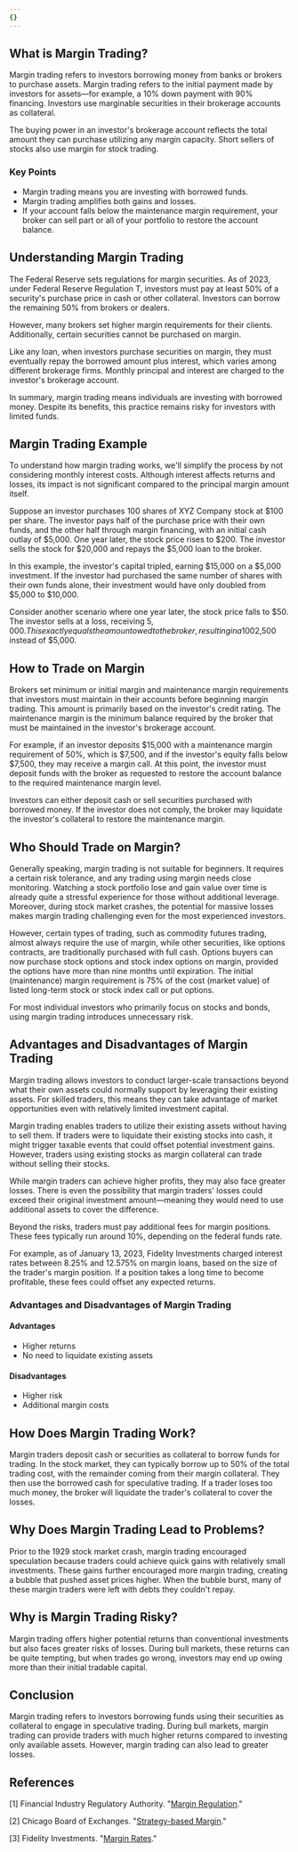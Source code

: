 ```yaml
---
{}
---
```


## What is Margin Trading?

Margin trading refers to investors borrowing money from banks or brokers to purchase assets. Margin trading refers to the initial payment made by investors for assets—for example, a 10% down payment with 90% financing. Investors use marginable securities in their brokerage accounts as collateral.

The buying power in an investor's brokerage account reflects the total amount they can purchase utilizing any margin capacity. Short sellers of stocks also use margin for stock trading.

### Key Points

- Margin trading means you are investing with borrowed funds.
- Margin trading amplifies both gains and losses.
- If your account falls below the maintenance margin requirement, your broker can sell part or all of your portfolio to restore the account balance.

## Understanding Margin Trading

The Federal Reserve sets regulations for margin securities. As of 2023, under Federal Reserve Regulation T, investors must pay at least 50% of a security's purchase price in cash or other collateral. Investors can borrow the remaining 50% from brokers or dealers.

However, many brokers set higher margin requirements for their clients. Additionally, certain securities cannot be purchased on margin.

Like any loan, when investors purchase securities on margin, they must eventually repay the borrowed amount plus interest, which varies among different brokerage firms. Monthly principal and interest are charged to the investor's brokerage account.

In summary, margin trading means individuals are investing with borrowed money. Despite its benefits, this practice remains risky for investors with limited funds.

## Margin Trading Example

To understand how margin trading works, we'll simplify the process by not considering monthly interest costs. Although interest affects returns and losses, its impact is not significant compared to the principal margin amount itself.

Suppose an investor purchases 100 shares of XYZ Company stock at $100 per share. The investor pays half of the purchase price with their own funds, and the other half through margin financing, with an initial cash outlay of $5,000. One year later, the stock price rises to $200. The investor sells the stock for $20,000 and repays the $5,000 loan to the broker.

In this example, the investor's capital tripled, earning $15,000 on a $5,000 investment. If the investor had purchased the same number of shares with their own funds alone, their investment would have only doubled from $5,000 to $10,000.

Consider another scenario where one year later, the stock price falls to $50. The investor sells at a loss, receiving $5,000. This exactly equals the amount owed to the broker, resulting in a 100% loss on the investment. If the investor hadn't used margin trading, they would still have incurred a loss, but only 50% of their investment—$2,500 instead of $5,000.

## How to Trade on Margin

Brokers set minimum or initial margin and maintenance margin requirements that investors must maintain in their accounts before beginning margin trading. This amount is primarily based on the investor's credit rating. The maintenance margin is the minimum balance required by the broker that must be maintained in the investor's brokerage account.

For example, if an investor deposits $15,000 with a maintenance margin requirement of 50%, which is $7,500, and if the investor's equity falls below $7,500, they may receive a margin call. At this point, the investor must deposit funds with the broker as requested to restore the account balance to the required maintenance margin level.

Investors can either deposit cash or sell securities purchased with borrowed money. If the investor does not comply, the broker may liquidate the investor's collateral to restore the maintenance margin.

## Who Should Trade on Margin?

Generally speaking, margin trading is not suitable for beginners. It requires a certain risk tolerance, and any trading using margin needs close monitoring. Watching a stock portfolio lose and gain value over time is already quite a stressful experience for those without additional leverage. Moreover, during stock market crashes, the potential for massive losses makes margin trading challenging even for the most experienced investors.

However, certain types of trading, such as commodity futures trading, almost always require the use of margin, while other securities, like options contracts, are traditionally purchased with full cash. Options buyers can now purchase stock options and stock index options on margin, provided the options have more than nine months until expiration. The initial (maintenance) margin requirement is 75% of the cost (market value) of listed long-term stock or stock index call or put options.

For most individual investors who primarily focus on stocks and bonds, using margin trading introduces unnecessary risk.

## Advantages and Disadvantages of Margin Trading

Margin trading allows investors to conduct larger-scale transactions beyond what their own assets could normally support by leveraging their existing assets. For skilled traders, this means they can take advantage of market opportunities even with relatively limited investment capital.

Margin trading enables traders to utilize their existing assets without having to sell them. If traders were to liquidate their existing stocks into cash, it might trigger taxable events that could offset potential investment gains. However, traders using existing stocks as margin collateral can trade without selling their stocks.

While margin traders can achieve higher profits, they may also face greater losses. There is even the possibility that margin traders' losses could exceed their original investment amount—meaning they would need to use additional assets to cover the difference.

Beyond the risks, traders must pay additional fees for margin positions. These fees typically run around 10%, depending on the federal funds rate.

For example, as of January 13, 2023, Fidelity Investments charged interest rates between 8.25% and 12.575% on margin loans, based on the size of the trader's margin position. If a position takes a long time to become profitable, these fees could offset any expected returns.

### Advantages and Disadvantages of Margin Trading

#### Advantages

- Higher returns
- No need to liquidate existing assets

#### Disadvantages

- Higher risk
- Additional margin costs

## How Does Margin Trading Work?

Margin traders deposit cash or securities as collateral to borrow funds for trading. In the stock market, they can typically borrow up to 50% of the total trading cost, with the remainder coming from their margin collateral. They then use the borrowed cash for speculative trading. If a trader loses too much money, the broker will liquidate the trader's collateral to cover the losses.

## Why Does Margin Trading Lead to Problems?

Prior to the 1929 stock market crash, margin trading encouraged speculation because traders could achieve quick gains with relatively small investments. These gains further encouraged more margin trading, creating a bubble that pushed asset prices higher. When the bubble burst, many of these margin traders were left with debts they couldn't repay.

## Why is Margin Trading Risky?

Margin trading offers higher potential returns than conventional investments but also faces greater risks of losses. During bull markets, these returns can be quite tempting, but when trades go wrong, investors may end up owing more than their initial tradable capital.

## Conclusion

Margin trading refers to investors borrowing funds using their securities as collateral to engage in speculative trading. During bull markets, margin trading can provide traders with much higher returns compared to investing only available assets. However, margin trading can also lead to greater losses.

## References

[1] Financial Industry Regulatory Authority. "[Margin Regulation](https://www.finra.org/rules-guidance/key-topics/margin-accounts)."

[2] Chicago Board of Exchanges. "[Strategy-based Margin](https://www.cboe.com/us/options/strategy_based_margin)."

[3] Fidelity Investments. "[Margin Rates](https://www.fidelity.com/trading/margin-loans/margin-rates)."